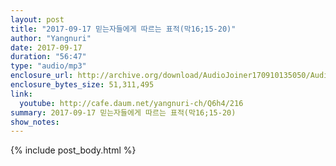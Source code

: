 ```yaml
---
layout: post
title: "2017-09-17 믿는자들에게 따르는 표적(막16;15-20)"
author: "Yangnuri"
date: 2017-09-17
duration: "56:47"
type: "audio/mp3"
enclosure_url: http://archive.org/download/AudioJoiner170910135050/AudioJoiner170910135050.mp3
enclosure_bytes_size: 51,311,495
link:
  youtube: http://cafe.daum.net/yangnuri-ch/Q6h4/216
summary: 2017-09-17 믿는자들에게 따르는 표적(막16;15-20)
show_notes:
---
```



{% include post_body.html %}
